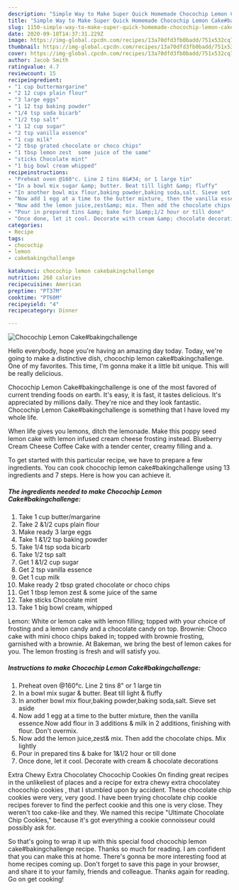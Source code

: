 ```yaml
---
description: "Simple Way to Make Super Quick Homemade Chocochip Lemon Cake#bakingchallenge"
title: "Simple Way to Make Super Quick Homemade Chocochip Lemon Cake#bakingchallenge"
slug: 1150-simple-way-to-make-super-quick-homemade-chocochip-lemon-cakebakingchallenge
date: 2020-09-18T14:37:31.229Z
image: https://img-global.cpcdn.com/recipes/13a70dfd3fb0badd/751x532cq70/chocochip-lemon-cakebakingchallenge-recipe-main-photo.jpg
thumbnail: https://img-global.cpcdn.com/recipes/13a70dfd3fb0badd/751x532cq70/chocochip-lemon-cakebakingchallenge-recipe-main-photo.jpg
cover: https://img-global.cpcdn.com/recipes/13a70dfd3fb0badd/751x532cq70/chocochip-lemon-cakebakingchallenge-recipe-main-photo.jpg
author: Jacob Smith
ratingvalue: 4.7
reviewcount: 15
recipeingredient:
- "1 cup buttermargarine"
- "2 12 cups plain flour"
- "3 large eggs"
- "1 12 tsp baking powder"
- "1/4 tsp soda bicarb"
- "1/2 tsp salt"
- "1 12 cup sugar"
- "2 tsp vanilla essence"
- "1 cup milk"
- "2 tbsp grated chocolate or choco chips"
- "1 tbsp lemon zest  some juice of the same"
- "sticks Chocolate mint"
- "1 big bowl cream whipped"
recipeinstructions:
- "Preheat oven @160°c. Line 2 tins 8&#34; or 1 large tin"
- "In a bowl mix sugar &amp; butter. Beat till light &amp; fluffy"
- "In another bowl mix flour,baking powder,baking soda,salt. Sieve set aside"
- "Now add 1 egg at a time to the butter mixture, then the vanilla essence.Now add flour in 3 additions &amp; milk in 2 additions, finishing with flour. Don&#39;t overmix."
- "Now add the lemon juice,zest&amp; mix. Then add the chocolate chips. Mix lightly"
- "Pour in prepared tins &amp; bake for 1&amp;1/2 hour or till done"
- "Once done, let it cool. Decorate with cream &amp; chocolate decorations"
categories:
- Recipe
tags:
- chocochip
- lemon
- cakebakingchallenge

katakunci: chocochip lemon cakebakingchallenge 
nutrition: 268 calories
recipecuisine: American
preptime: "PT37M"
cooktime: "PT60M"
recipeyield: "4"
recipecategory: Dinner

---
```



![Chocochip Lemon Cake#bakingchallenge](https://img-global.cpcdn.com/recipes/13a70dfd3fb0badd/751x532cq70/chocochip-lemon-cakebakingchallenge-recipe-main-photo.jpg)

Hello everybody, hope you're having an amazing day today. Today, we're going to make a distinctive dish, chocochip lemon cake#bakingchallenge. One of my favorites. This time, I'm gonna make it a little bit unique. This will be really delicious.

Chocochip Lemon Cake#bakingchallenge is one of the most favored of current trending foods on earth. It's easy, it is fast, it tastes delicious. It's appreciated by millions daily. They're nice and they look fantastic. Chocochip Lemon Cake#bakingchallenge is something that I have loved my whole life.

When life gives you lemons, ditch the lemonade. Make this poppy seed lemon cake with lemon infused cream cheese frosting instead. Blueberry Cream Cheese Coffee Cake with a tender center, creamy filling and a.


To get started with this particular recipe, we have to prepare a few ingredients. You can cook chocochip lemon cake#bakingchallenge using 13 ingredients and 7 steps. Here is how you can achieve it.

<!--inarticleads1-->

##### The ingredients needed to make Chocochip Lemon Cake#bakingchallenge:

1. Take 1 cup butter/margarine
1. Take 2 &amp;1/2 cups plain flour
1. Make ready 3 large eggs
1. Take 1 &amp;1/2 tsp baking powder
1. Take 1/4 tsp soda bicarb
1. Take 1/2 tsp salt
1. Get 1 &amp;1/2 cup sugar
1. Get 2 tsp vanilla essence
1. Get 1 cup milk
1. Make ready 2 tbsp grated chocolate or choco chips
1. Get 1 tbsp lemon zest &amp; some juice of the same
1. Take sticks Chocolate mint
1. Take 1 big bowl cream, whipped


Lemon: White or lemon cake with lemon filling; topped with your choice of frosting and a lemon candy and a chocolate candy on top. Brownie: Choco cake with mini choco chips baked in; topped with brownie frosting, garnished with a brownie. At Bakeman, we bring the best of lemon cakes for you. The lemon frosting is fresh and will satisfy you. 

<!--inarticleads2-->

##### Instructions to make Chocochip Lemon Cake#bakingchallenge:

1. Preheat oven @160°c. Line 2 tins 8&#34; or 1 large tin
1. In a bowl mix sugar &amp; butter. Beat till light &amp; fluffy
1. In another bowl mix flour,baking powder,baking soda,salt. Sieve set aside
1. Now add 1 egg at a time to the butter mixture, then the vanilla essence.Now add flour in 3 additions &amp; milk in 2 additions, finishing with flour. Don&#39;t overmix.
1. Now add the lemon juice,zest&amp; mix. Then add the chocolate chips. Mix lightly
1. Pour in prepared tins &amp; bake for 1&amp;1/2 hour or till done
1. Once done, let it cool. Decorate with cream &amp; chocolate decorations


Extra Chewy Extra Chocolatey Chocochip Cookies On finding great recipes in the unlikeliest of places and a recipe for extra chewy extra chocolatey chocochip cookies , that I stumbled upon by accident. These chocolate chip cookies were very, very good. I have been trying chocolate chip cookie recipes forever to find the perfect cookie and this one is very close. They weren&#39;t too cake-like and they. We named this recipe &#34;Ultimate Chocolate Chip Cookies,&#34; because it&#39;s got everything a cookie connoisseur could possibly ask for. 

So that's going to wrap it up with this special food chocochip lemon cake#bakingchallenge recipe. Thanks so much for reading. I am confident that you can make this at home. There's gonna be more interesting food at home recipes coming up. Don't forget to save this page in your browser, and share it to your family, friends and colleague. Thanks again for reading. Go on get cooking!

